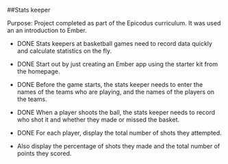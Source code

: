 ##Stats keeper

Purpose:
Project completed as part of the Epicodus curriculum. It was used an an introduction to Ember. 

* DONE Stats keepers at basketball games need to record data quickly and calculate statistics on the fly. 

* DONE Start out by just creating an Ember app using the starter kit from the homepage.

* DONE Before the game starts, the stats keeper needs to enter the names of the teams who are playing, and the names of the players on the teams. 


* DONE When a player shoots the ball, the stats keeper needs to record who shot it and whether they made or missed the basket. 

* DONE For each player, display the total number of shots they attempted.

* Also display the percentage of shots they made and the total number of points they scored.
